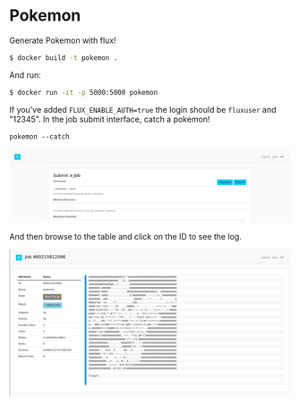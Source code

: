 # Pokemon

Generate Pokemon with flux!

```bash
$ docker build -t pokemon .
```

And run:

```bash
$ docker run -it -p 5000:5000 pokemon
```

If you've added `FLUX_ENABLE_AUTH=true` the login should be `fluxuser` and "12345".
In the job submit interface, catch a pokemon!

```
pokemon --catch
```

![img/submit.png](img/submit.png)

And then browse to the table and click on the ID to see the log.

![img/log.png](img/log.png)

